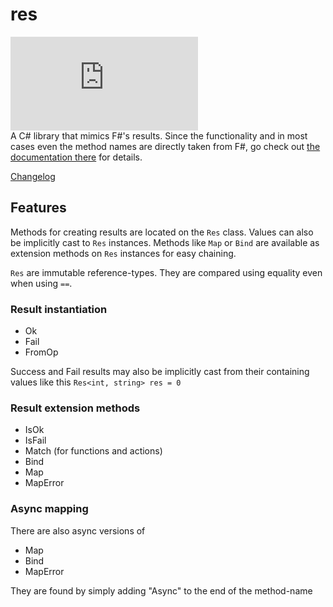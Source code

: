 # res

[![Nuget](https://img.shields.io/nuget/v/ComradeVanti.CSharpTools.Res)](https://www.nuget.org/packages/ComradeVanti.CSharpTools.Res)  
A C# library that mimics F#'s results. Since the functionality and in most cases
even the method names are directly taken from F#, go check
out [the documentation there](https://fsharp.github.io/fsharp-core-docs/reference/fsharp-core-resultmodule.html)
for details.

[Changelog](https://github.com/ComradeVanti/res-csharp/blob/main/CHANGELOG.md)

## Features

Methods for creating results are located on the `Res` class. Values can also be
implicitly cast to `Res` instances. Methods like `Map`
or `Bind` are available as extension methods on `Res` instances for easy
chaining.

`Res` are immutable reference-types. They are compared using equality even when
using `==`.

### Result instantiation

- Ok
- Fail
- FromOp

Success and Fail results may also be implicitly cast from their containing
values like this
`Res<int, string> res = 0`

### Result extension methods

- IsOk
- IsFail
- Match (for functions and actions)
- Bind
- Map
- MapError

### Async mapping

There are also async versions of

- Map
- Bind
- MapError

They are found by simply adding "Async" to the end of the method-name